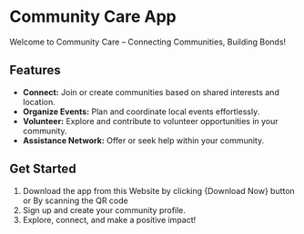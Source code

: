 # Community Care App

Welcome to Community Care – Connecting Communities, Building Bonds!

## Features

- **Connect:** Join or create communities based on shared interests and location.
- **Organize Events:** Plan and coordinate local events effortlessly.
- **Volunteer:** Explore and contribute to volunteer opportunities in your community.
- **Assistance Network:** Offer or seek help within your community.

## Get Started

1. Download the app from this Website by clicking {Download Now} button or By scanning the QR code 
2. Sign up and create your community profile.
3. Explore, connect, and make a positive impact!

